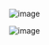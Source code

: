 ![image](https://github.com/amrito502/laravel_livewire_routing_without_page_refresh/assets/86122901/74793ef1-2db7-429c-82a1-d2ca066c5104)

![image](https://github.com/amrito502/laravel_livewire_routing_without_page_refresh/assets/86122901/b08b4986-db0a-4db1-b265-43cffaa45b31)
